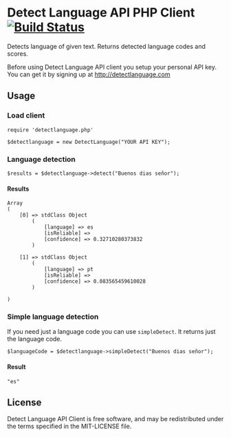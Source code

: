 Detect Language API PHP Client [![Build Status](https://secure.travis-ci.org/detectlanguage/detectlanguage-php.png)](http://travis-ci.org/detectlanguage/detectlanguage-php)
========

Detects language of given text. Returns detected language codes and scores.

Before using Detect Language API client you setup your personal API key.
You can get it by signing up at http://detectlanguage.com

## Usage

### Load client 

    require 'detectlanguage.php'

    $detectlanguage = new DetectLanguage("YOUR API KEY");

### Language detection

    $results = $detectlanguage->detect("Buenos dias señor");

#### Results

    Array
    (
        [0] => stdClass Object
            (
                [language] => es
                [isReliable] => 
                [confidence] => 0.32710280373832
            )

        [1] => stdClass Object
            (
                [language] => pt
                [isReliable] => 
                [confidence] => 0.083565459610028
            )

    )

### Simple language detection

If you need just a language code you can use `simpleDetect`. It returns just the language code.

    $languageCode = $detectlanguage->simpleDetect("Buenos dias señor");

#### Result

    "es"

## License

Detect Language API Client is free software, and may be redistributed under the terms specified in the MIT-LICENSE file.
